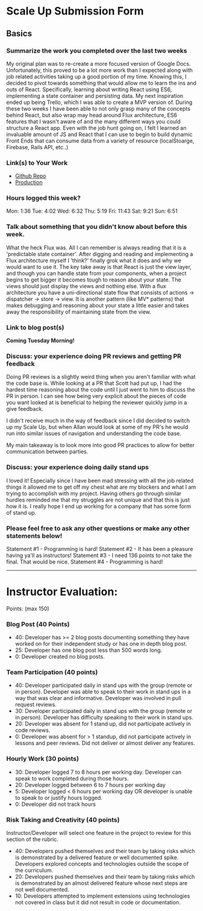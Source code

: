 # Scale Up Submission Form

## Basics

### Summarize the work you completed over the last two weeks

My original plan was to re-create a more focused version of Google Docs. Unfortunately,
this proved to be a lot more work than I expected along with job related activities taking
up a good portion of my time. Knowing this, I decided to pivot towards something that
would allow me to learn the ins and outs of React. Specifically, learning about
writing React using ES6, implementing a state container and persisting data. My next
inspiration ended up being Trello, which I was able to create a MVP version of. During
these two weeks I have been able to not only grasp many of the concepts behind React,
but also wrap may head around Flux architecture, ES6 features that I wasn't aware
of and the many different ways you could structure a React app. Even with the
job hunt going on, I felt I learned an invaluable amount of JS and React that I
can use to begin to build dynamic Front Ends that can consume data from a variety
of resource (localStoarge, Firebase, Rails API, etc..)

### Link(s) to Your Work

 - [Github Repo](https://github.com/julsfelic/kanban-app)
 - [Production](http://julsfelic.github.io/kanban-app/)

### Hours logged this week?

Mon: 1:36
Tue: 4:02
Wed: 6:32
Thu: 5:19
Fri: 11:43
Sat: 9:21
Sun: 6:51

### Talk about something that you didn't know about before this week.

What the heck Flux was. All I can remember is always reading that it is a
'predictable state container'. After digging and reading and implementing a
Flux architecture myself I 'think?' finally grok what it does and why we would
want to use it. The key take away is that React is just the view layer, and though
you can handle state from your components, when a project begins to get bigger
it becomes tough to reason about your state. The views should just display the
views and nothing else. With a flux architecture you have a uni-directional
state flow that consists of actions -> dispatcher -> store -> view. It is another
pattern (like MV* patterns) that makes debugging and reasoning about your state
a little easier and takes away the responsibility of maintaining state from the
view.

### Link to blog post(s)

**Coming Tuesday Morning!**

### Discuss: your experience doing PR reviews and getting PR feedback

Doing PR reviews is a slightly weird thing when you aren't familiar with what
the code base is. While looking at a PR that Scott had put up, I had the hardest
time reasoning about the code until I just went to him to discuss the PR in person.
I can see how being very explicit about the pieces of code you want looked at is
beneficial to helping the reviewer quickly jump in a give feedback.

I didn't receive much in the way of feedback since I did decided to switch up
my Scale Up, but when Allan would look at some of my PR's he would run into similar
issues of navigation and understanding the code base.

My main takeaway is to look more into good PR practices to allow for better
communication between parties.

### Discuss: your experience doing daily stand ups

I loved it! Especially since I have been mad stressing with all the job related
things it allowed me to get off my chest what are my blockers and what I am trying
to accomplish with my project. Having others go through similar hurdles reminded
me that my struggles are not unique and that this is just how it is. I really hope
I end up working for a company that has some form of stand up.

### Please feel free to ask any other questions or make any other statements below!

Statement #1 - Programming is hard!
Statement #2 - It has been a pleasure having ya'll as instructors!
Statement #3 - I need 136 points to not take the final. That would be nice.
Statement #4 - Programming is hard!

-----

# Instructor Evaluation:

Points: (max 150)

### Blog Post (40 Points)  

  * 40: Developer has >= 2 blog posts documenting something they have worked on for their independent study or has one in depth blog post.
  * 25: Developer has one blog post less than 500 words long.
  * 0: Developer created no blog posts.

### Team Participation (40 points)

  * 40: Developer participated daily in stand ups with the group (remote or in person). Developer was able to speak to their work in stand ups in a way that was clear and informative. Developer was involved in pull request reviews.
  * 30: Developer participated daily in stand ups with the group (remote or in person). Developer has difficulty speaking to their work in stand ups.
  * 20: Developer was absent for 1 stand up, did not participate actively in code reviews.
  * 0: Developer was absent for > 1 standup, did not participate actively in lessons and peer reviews. Did not deliver or almost deliver any features.

### Hourly Work (30 points)

  * 30: Developer logged 7 to 8 hours per working day. Developer can speak to work completed during those hours.
  * 20: Developer logged between 6 to 7 hours per working day
  * 5: Developer logged < 6 hours per working day OR developer is unable to speak to or justify hours logged.
  * 0: Developer did not track hours

### Risk Taking and Creativity (40 points)

  Instructor/Developer will select one feature in the project to review for this section of the rubric.

  * 40: Developers pushed themselves and their team by taking risks which is demonstrated by a delivered feature or well documented spike. Developers explored concepts and technologies outside the scope of the curriculum.
  * 20: Developers pushed themselves and their team by taking risks which is demonstrated by an almost delivered feature whose next steps are not well documented.
  * 10: Developers attempted to implement extensions using technologies not covered in class but it did not result in code or documentation.
